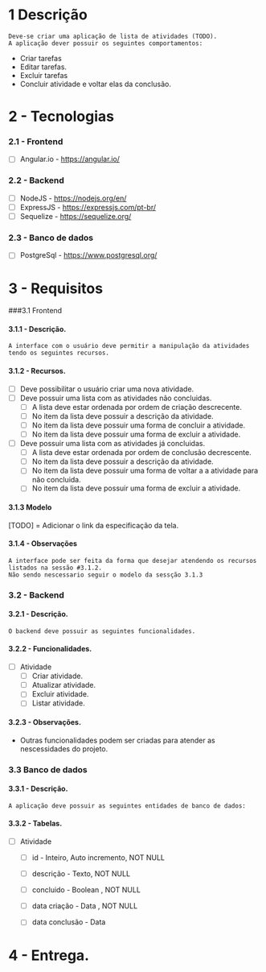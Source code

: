# 1 Descrição
    Deve-se criar uma aplicação de lista de atividades (TODO).
    A aplicação dever possuir os seguintes comportamentos:
* Criar tarefas
* Editar tarefas. 
* Excluir tarefas
* Concluir atividade e voltar elas da conclusão.

# 2 - Tecnologias

### 2.1 - Frontend
- [ ] Angular.io - https://angular.io/

### 2.2 - Backend
- [ ] NodeJS - https://nodejs.org/en/
- [ ] ExpressJS - https://expressjs.com/pt-br/
- [ ] Sequelize - https://sequelize.org/

### 2.3 - Banco de dados
- [ ] PostgreSql - https://www.postgresql.org/

# 3 - Requisitos

###3.1 Frontend
#### 3.1.1 - Descrição.
    A interface com o usuário deve permitir a manipulação da atividades tendo os seguintes recursos.
#### 3.1.2 - Recursos.
- [ ] Deve possibilitar o usuário criar uma nova atividade.
- [ ] Deve possuir uma lista com as atividades não concluidas.
    - [ ] A lista deve estar ordenada por ordem de criação descrecente.
    - [ ] No item da lista deve possuir a descrição da atividade.
    - [ ] No item da lista deve possuir uma forma de concluir a atividade.
    - [ ] No item da lista deve possuir uma forma de excluir a atividade.
- [ ] Deve possuir uma lista com as atividades já concluidas.
    - [ ] A lista deve estar ordenada por ordem de conclusão decrescente.
    - [ ] No item da lista deve possuir a descrição da atividade.
    - [ ] No item da lista deve possuir uma forma de voltar a a atividade para não concluida.
    - [ ] No item da lista deve possuir uma forma de excluir a atividade.

#### 3.1.3 Modelo
[TODO] = Adicionar o link da especificação da tela.

#### 3.1.4 - Observações
    A interface pode ser feita da forma que desejar atendendo os recursos listados na sessão #3.1.2.
    Não sendo nescessario seguir o modelo da sessção 3.1.3
### 3.2 - Backend
#### 3.2.1 - Descrição.
    O backend deve possuir as seguintes funcionalidades.
#### 3.2.2 - Funcionalidades.
- [ ] Atividade
    - [ ] Criar atividade.
    - [ ] Atualizar atividade.
    - [ ] Excluir atividade.
    - [ ] Listar atividade.

#### 3.2.3 - Observações.
* Outras funcionalidades podem ser criadas para atender as nescessidades do projeto.

### 3.3 Banco de dados
#### 3.3.1 - Descrição.
    A aplicação deve possuir as seguintes entidades de banco de dados:

#### 3.3.2 - Tabelas.
- [ ] Atividade
    - [ ] id - Inteiro, Auto incremento, NOT NULL
    - [ ] descrição - Texto, NOT NULL
    - [ ] concluido - Boolean , NOT NULL
    - [ ] data criação - Data , NOT NULL
    - [ ] data conclusão - Data


# 4 - Entrega.
 